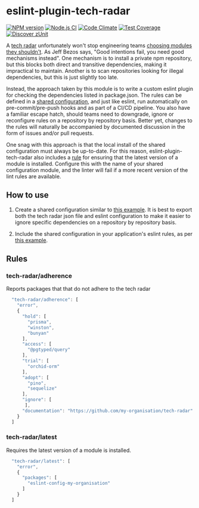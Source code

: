 # eslint-plugin-tech-radar

[![NPM version](https://img.shields.io/npm/v/eslint-plugin-tech-radar.svg?style=flat-square)](https://www.npmjs.com/package/eslint-plugin-tech-radar)
[![Node.js CI](https://github.com/acuminous/eslint-plugin-tech-radar/workflows/Node.js%20CI/badge.svg)](https://github.com/acuminous/eslint-plugin-tech-radar/actions?query=workflow%3A%22Node.js+CI%22)
[![Code Climate](https://codeclimate.com/github/acuminous/eslint-plugin-tech-radar/badges/gpa.svg)](https://codeclimate.com/github/acuminous/eslint-plugin-tech-radar)
[![Test Coverage](https://codeclimate.com/github/acuminous/eslint-plugin-tech-radar/badges/coverage.svg)](https://codeclimate.com/github/acuminous/eslint-plugin-tech-radar/coverage)
[![Discover zUnit](https://img.shields.io/badge/Discover-zUnit-brightgreen)](https://www.npmjs.com/package/zunit)

A [tech radar](https://github.com/thoughtworks/build-your-own-radar) unfortunately won't stop engineering teams [choosing modules they shouldn't](https://www.stephen-cresswell.com/2024/04/17/prisma-and-the-naivety-of-crowds.html). As Jeff Bezos says, "Good intentions fail, you need good mechanisms instead". One mechanism is to install a private npm repository, but this blocks both direct and transitive dependencies, making it impractical to maintain. Another is to scan repositories looking for illegal dependencies, but this is just slightly too late.

Instead, the approach taken by this module is to write a custom eslint plugin for checking the dependencies listed in package.json. The rules can be defined in a [shared configuration](https://eslint.org/docs/latest/extend/shareable-configs), and just like eslint, run automatically on pre-commit/pre-push hooks and as part of a CI/CD pipeline. You also have a familiar escape hatch, should teams need to downgrade, ignore or reconfigure rules on a repository by repository basis. Better yet, changes to the rules will naturally be accompanied by documented discussion in the form of issues and/or pull requests.

One snag with this approach is that the local install of the shared configuration must always be up-to-date. For this reason, eslint-plugin-tech-radar also includes a [rule](#tech-radar-latest) for ensuring that the latest version of a module is installed. Configure this with the name of your shared configuration module, and the linter will fail if a more recent version of the lint rules are available.

## How to use

1. Create a shared configuration similar to [this example](https://github.com/acuminous/eslint-plugin-tech-radar/tree/main/examples/eslint-config-acuminous-shared). It is best to export both the tech radar json file and eslint configuration to make it easier to ignore specific dependencies on a repository by repository basis.

2. Include the shared configuration in your application's eslint rules, as per [this example](https://github.com/acuminous/eslint-plugin-tech-radar/tree/main/examples/application).


## Rules

### tech-radar/adherence

Reports packages that that do not adhere to the tech radar

```js
  "tech-radar/adherence": [
    "error",
    {
      "hold": [
        "prisma",
        "winston",
        "bunyan"
      ],
      "access": [
        "@pgtyped/query"
      ],
      "trial": [
        "orchid-orm"
      ],
      "adopt": [
        "pino",
        "sequelize"
      ],
      "ignore": [
       ],
      "documentation": "https://github.com/my-organisation/tech-radar"
    }
  ]
``` 

### tech-radar/latest

Requires the latest version of a module is installed. 

```js
  "tech-radar/latest": [
    "error",
    {
      "packages": [
        "eslint-config-my-organisation"
      ]
    }
  ]
```


